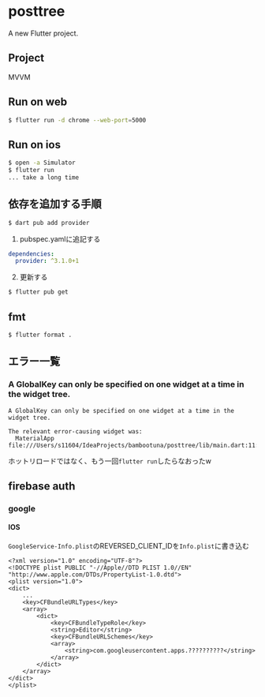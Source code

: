 # posttree

A new Flutter project.

## Project
MVVM

## Run on web
```bash
$ flutter run -d chrome --web-port=5000
```

## Run on ios
```bash
$ open -a Simulator
$ flutter run
... take a long time
```

## 依存を追加する手順

```bash
$ dart pub add provider
```

1. pubspec.yamlに追記する

```yaml
dependencies:
  provider: ^3.1.0+1
```

2. 更新する

```bash
$ flutter pub get
```

## fmt
```bash
$ flutter format .
```

## エラー一覧

### A GlobalKey can only be specified on one widget at a time in the widget tree.
```
A GlobalKey can only be specified on one widget at a time in the widget tree.

The relevant error-causing widget was:
  MaterialApp file:///Users/s11604/IdeaProjects/bambootuna/posttree/lib/main.dart:11:12
```

ホットリロードではなく、もう一回`flutter run`したらなおったw

## firebase auth

### google

#### IOS

`GoogleService-Info.plist`のREVERSED_CLIENT_IDを`Info.plist`に書き込む

```Info.plist
<?xml version="1.0" encoding="UTF-8"?>
<!DOCTYPE plist PUBLIC "-//Apple//DTD PLIST 1.0//EN" "http://www.apple.com/DTDs/PropertyList-1.0.dtd">
<plist version="1.0">
<dict>
    ...
	<key>CFBundleURLTypes</key>
    <array>
    	<dict>
    		<key>CFBundleTypeRole</key>
    		<string>Editor</string>
    		<key>CFBundleURLSchemes</key>
    		<array>
    			<string>com.googleusercontent.apps.??????????</string>
    		</array>
    	</dict>
    </array>
</dict>
</plist>
```